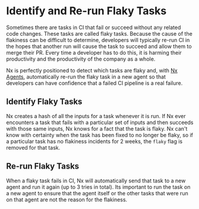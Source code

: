 # Identify and Re-run Flaky Tasks

Sometimes there are tasks in CI that fail or succeed without any related code changes. These tasks are called flaky tasks. Because the cause of the flakiness can be difficult to determine, developers will typically re-run CI in the hopes that another run will cause the task to succeed and allow them to merge their PR. Every time a developer has to do this, it is harming their productivity and the productivity of the company as a whole.

Nx is perfectly positioned to detect which tasks are flaky and, with [Nx Agents](/ci/features/nx-agents), automatically re-run the flaky task in a new agent so that developers can have confidence that a failed CI pipeline is a real failure.

## Identify Flaky Tasks

Nx creates a hash of all the inputs for a task whenever it is run. If Nx ever encounters a task that fails with a particular set of inputs and then succeeds with those same inputs, Nx knows for a fact that the task is flaky. Nx can't know with certainty when the task has been fixed to no longer be flaky, so if a particular task has no flakiness incidents for 2 weeks, the `flaky` flag is removed for that task.

## Re-run Flaky Tasks

When a flaky task fails in CI, Nx will automatically send that task to a new agent and run it again (up to 3 tries in total). Its important to run the task on a new agent to ensure that the agent itself or the other tasks that were run on that agent are not the reason for the flakiness.

